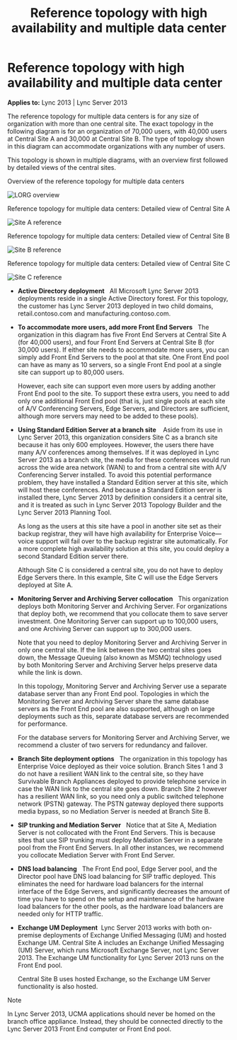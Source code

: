 ﻿---
title: Reference topology with high availability and multiple data center
TOCTitle: Reference topology with high availability and multiple data center
ms:assetid: 1e63f4ec-823a-4c39-b124-ea7ee729bb71
ms:mtpsurl: https://msdn.microsoft.com/library/Dn465973(v=office.15)
ms:contentKeyID: 57102667
ms.date: 07/25/2014
mtps_version: v=office.15
---

# Reference topology with high availability and multiple data center


**Applies to:** Lync 2013 | Lync Server 2013

The reference topology for multiple data centers is for any size of organization with more than one central site. The exact topology in the following diagram is for an organization of 70,000 users, with 40,000 users at Central Site A and 30,000 at Central Site B. The type of topology shown in this diagram can accommodate organizations with any number of users.

This topology is shown in multiple diagrams, with an overview first followed by detailed views of the central sites.

Overview of the reference topology for multiple data centers

  
![LORG overview](images/Dn465973.LORG_overview(Office.15).jpg "LORG overview")

Reference topology for multiple data centers: Detailed view of Central Site A

  
![Site A reference](images/Dn465973.LORG_SiteA_Ref_Topology(Office.15).jpg "Site A reference")

Reference topology for multiple data centers: Detailed view of Central Site B

  
![Site B reference](images/Dn465973.LORG_SiteB_Ref_Topology(Office.15).jpg "Site B reference")

Reference topology for multiple data centers: Detailed view of Central Site C

  
![Site C reference](images/Dn465973.LORG_SiteC_Ref_Topology(Office.15).jpg "Site C reference")

  - **Active Directory deployment**   All Microsoft Lync Server 2013 deployments reside in a single Active Directory forest. For this topology, the customer has Lync Server 2013 deployed in two child domains, retail.contoso.com and manufacturing.contoso.com.

  - **To accommodate more users, add more Front End Servers**   The organization in this diagram has five Front End Servers at Central Site A (for 40,000 users), and four Front End Servers at Central Site B (for 30,000 users). If either site needs to accommodate more users, you can simply add Front End Servers to the pool at that site. One Front End pool can have as many as 10 servers, so a single Front End pool at a single site can support up to 80,000 users.
    
    However, each site can support even more users by adding another Front End pool to the site. To support these extra users, you need to add only one additional Front End pool (that is, just single pools at each site of A/V Conferencing Servers, Edge Servers, and Directors are sufficient, although more servers may need to be added to these pools).

  - **Using Standard Edition Server at a branch site**    Aside from its use in Lync Server 2013, this organization considers Site C as a branch site because it has only 600 employees. However, the users there have many A/V conferences among themselves. If it was deployed in Lync Server 2013 as a branch site, the media for these conferences would run across the wide area network (WAN) to and from a central site with A/V Conferencing Server installed. To avoid this potential performance problem, they have installed a Standard Edition server at this site, which will host these conferences. And because a Standard Edition server is installed there, Lync Server 2013 by definition considers it a central site, and it is treated as such in Lync Server 2013 Topology Builder and the Lync Server 2013 Planning Tool.
    
    As long as the users at this site have a pool in another site set as their backup registrar, they will have high availability for Enterprise Voice—voice support will fail over to the backup registrar site automatically. For a more complete high availability solution at this site, you could deploy a second Standard Edition server there.
    
    Although Site C is considered a central site, you do not have to deploy Edge Servers there. In this example, Site C will use the Edge Servers deployed at Site A.

  - **Monitoring Server and Archiving Server collocation**   This organization deploys both Monitoring Server and Archiving Server. For organizations that deploy both, we recommend that you collocate them to save server investment. One Monitoring Server can support up to 100,000 users, and one Archiving Server can support up to 300,000 users.
    
    Note that you need to deploy Monitoring Server and Archiving Server in only one central site. If the link between the two central sites goes down, the Message Queuing (also known as MSMQ) technology used by both Monitoring Server and Archiving Server helps preserve data while the link is down.
    
    In this topology, Monitoring Server and Archiving Server use a separate database server than any Front End pool. Topologies in which the Monitoring Server and Archiving Server share the same database servers as the Front End pool are also supported, although on large deployments such as this, separate database servers are recommended for performance.
    
    For the database servers for Monitoring Server and Archiving Server, we recommend a cluster of two servers for redundancy and failover.

  - **Branch Site deployment options**   The organization in this topology has Enterprise Voice deployed as their voice solution. Branch Sites 1 and 3 do not have a resilient WAN link to the central site, so they have Survivable Branch Appliances deployed to provide telephone service in case the WAN link to the central site goes down. Branch Site 2 however has a resilient WAN link, so you need only a public switched telephone network (PSTN) gateway. The PSTN gateway deployed there supports media bypass, so no Mediation Server is needed at Branch Site B.

  - **SIP trunking and Mediation Server**   Notice that at Site A, Mediation Server is not collocated with the Front End Servers. This is because sites that use SIP trunking must deploy Mediation Server in a separate pool from the Front End Servers. In all other instances, we recommend you collocate Mediation Server with Front End Server.

  - **DNS load balancing**   The Front End pool, Edge Server pool, and the Director pool have DNS load balancing for SIP traffic deployed. This eliminates the need for hardware load balancers for the internal interface of the Edge Servers, and significantly decreases the amount of time you have to spend on the setup and maintenance of the hardware load balancers for the other pools, as the hardware load balancers are needed only for HTTP traffic.

  - **Exchange UM Deployment**  Lync Server 2013 works with both on-premise deployments of Exchange Unified Messaging (UM) and hosted Exchange UM. Central Site A includes an Exchange Unified Messaging (UM) Server, which runs Microsoft Exchange Server, not Lync Server 2013. The Exchange UM functionality for Lync Server 2013 runs on the Front End pool.
    
    Central Site B uses hosted Exchange, so the Exchange UM Server functionality is also hosted.


> [!NOTE]
> <P>In Lync Server 2013, UCMA applications should never be homed on the branch office appliance. Instead, they should be connected directly to the Lync Server 2013 Front End computer or Front End pool.</P>


